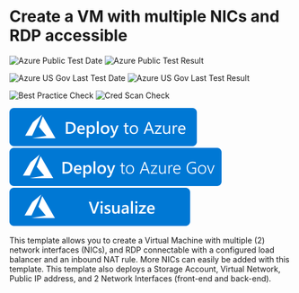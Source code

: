 # Create a VM with multiple NICs and RDP accessible

![Azure Public Test Date](https://azurequickstartsservice.blob.core.windows.net/badges/quickstarts/microsoft.compute/1-vm-loadbalancer-2-nics/PublicLastTestDate.svg)
![Azure Public Test Result](https://azurequickstartsservice.blob.core.windows.net/badges/quickstarts/microsoft.compute/1-vm-loadbalancer-2-nics/PublicDeployment.svg)

![Azure US Gov Last Test Date](https://azurequickstartsservice.blob.core.windows.net/badges/quickstarts/microsoft.compute/1-vm-loadbalancer-2-nics/FairfaxLastTestDate.svg)
![Azure US Gov Last Test Result](https://azurequickstartsservice.blob.core.windows.net/badges/quickstarts/microsoft.compute/1-vm-loadbalancer-2-nics/FairfaxDeployment.svg)

![Best Practice Check](https://azurequickstartsservice.blob.core.windows.net/badges/quickstarts/microsoft.compute/1-vm-loadbalancer-2-nics/BestPracticeResult.svg)
![Cred Scan Check](https://azurequickstartsservice.blob.core.windows.net/badges/quickstarts/microsoft.compute/1-vm-loadbalancer-2-nics/CredScanResult.svg)

[![Deploy To Azure](https://raw.githubusercontent.com/Azure/azure-quickstart-templates/master/1-CONTRIBUTION-GUIDE/images/deploytoazure.svg?sanitize=true)](https://portal.azure.com/#create/Microsoft.Template/uri/https%3A%2F%2Fraw.githubusercontent.com%2FAzure%2Fazure-quickstart-templates%2Fmaster%2Fquickstarts%2Fmicrosoft.compute%2F1-vm-loadbalancer-2-nics%2Fazuredeploy.json)
[![Deploy To Azure US Gov](https://raw.githubusercontent.com/Azure/azure-quickstart-templates/master/1-CONTRIBUTION-GUIDE/images/deploytoazuregov.svg?sanitize=true)](https://portal.azure.us/#create/Microsoft.Template/uri/https%3A%2F%2Fraw.githubusercontent.com%2FAzure%2Fazure-quickstart-templates%2Fmaster%2Fquickstarts%2Fmicrosoft.compute%2F1-vm-loadbalancer-2-nics%2Fazuredeploy.json)
[![Visualize](https://raw.githubusercontent.com/Azure/azure-quickstart-templates/master/1-CONTRIBUTION-GUIDE/images/visualizebutton.svg?sanitize=true)](http://armviz.io/#/?load=https%3A%2F%2Fraw.githubusercontent.com%2FAzure%2Fazure-quickstart-templates%2Fmaster%2Fquickstarts%2Fmicrosoft.compute%2F1-vm-loadbalancer-2-nics%2Fazuredeploy.json)

This template allows you to create a Virtual Machine with multiple (2) network interfaces (NICs), and RDP connectable with a configured load balancer and an inbound NAT rule. More NICs can easily be added with this template. This template also deploys a Storage Account, Virtual Network, Public IP address, and 2 Network Interfaces (front-end and back-end).
